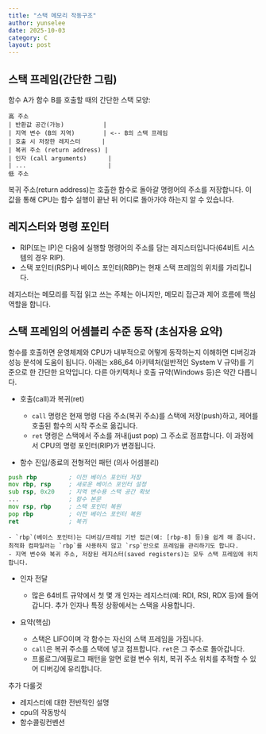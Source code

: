 ```yaml
---
title: "스택 메모리 작동구조"
author: yunselee
date: 2025-10-03
category: C
layout: post
---
```





## 스택 프레임(간단한 그림)

함수 A가 함수 B를 호출할 때의 간단한 스택 모양:

```
高 주소
| 반환값 공간(가능)           |
| 지역 변수 (B의 지역)        | <-- B의 스택 프레임
| 호출 시 저장한 레지스터      |
| 복귀 주소 (return address) |
| 인자 (call arguments)      |
| ...                       |
低 주소
```

복귀 주소(return address)는 호출한 함수로 돌아갈 명령어의 주소를 저장합니다. 이 값을 통해 CPU는 함수 실행이 끝난 뒤 어디로 돌아가야 하는지 알 수 있습니다.

## 레지스터와 명령 포인터

- RIP(또는 IP)은 다음에 실행할 명령어의 주소를 담는 레지스터입니다(64비트 시스템의 경우 RIP).
- 스택 포인터(RSP)나 베이스 포인터(RBP)는 현재 스택 프레임의 위치를 가리킵니다.

레지스터는 메모리를 직접 읽고 쓰는 주체는 아니지만, 메모리 접근과 제어 흐름에 핵심 역할을 합니다.






## 스택 프레임의 어셈블리 수준 동작 (초심자용 요약)

함수를 호출하면 운영체제와 CPU가 내부적으로 어떻게 동작하는지 이해하면 디버깅과 성능 분석에 도움이 됩니다. 아래는 x86_64 아키텍처(일반적인 System V 규약)를 기준으로 한 간단한 요약입니다. 다른 아키텍처나 호출 규약(Windows 등)은 약간 다릅니다.

- 호출(call)과 복귀(ret)
    - `call` 명령은 현재 명령 다음 주소(복귀 주소)를 스택에 저장(push)하고, 제어를 호출된 함수의 시작 주소로 옮깁니다.
    - `ret` 명령은 스택에서 주소를 꺼내(just pop) 그 주소로 점프합니다. 이 과정에서 CPU의 명령 포인터(RIP)가 변경됩니다.

- 함수 진입/종료의 전형적인 패턴 (의사 어셈블리)

```asm
push rbp         ; 이전 베이스 포인터 저장
mov rbp, rsp     ; 새로운 베이스 포인터 설정
sub rsp, 0x20    ; 지역 변수용 스택 공간 확보
...              ; 함수 본문
mov rsp, rbp     ; 스택 포인터 복원
pop rbp          ; 이전 베이스 포인터 복원
ret              ; 복귀
```

    - `rbp`(베이스 포인터)는 디버깅/프레임 기반 접근(예: [rbp-8] 등)을 쉽게 해 줍니다. 최적화 컴파일러는 `rbp`를 사용하지 않고 `rsp`만으로 프레임을 관리하기도 합니다.
    - 지역 변수와 복귀 주소, 저장된 레지스터(saved registers)는 모두 스택 프레임에 위치합니다.

- 인자 전달
    - 많은 64비트 규약에서 첫 몇 개 인자는 레지스터(예: RDI, RSI, RDX 등)에 들어갑니다. 추가 인자나 특정 상황에서는 스택을 사용합니다.

- 요약(핵심)
    - 스택은 LIFO이며 각 함수는 자신의 스택 프레임을 가집니다.
    - `call`은 복귀 주소를 스택에 넣고 점프합니다. `ret`은 그 주소로 돌아갑니다.
    - 프롤로그/에필로그 패턴을 알면 로컬 변수 위치, 복귀 주소 위치를 추적할 수 있어 디버깅에 유리합니다.




추가 다룰것

- 레지스터에 대한 전반적인 설명
- cpu의 작동방식
- 함수콜링컨벤션